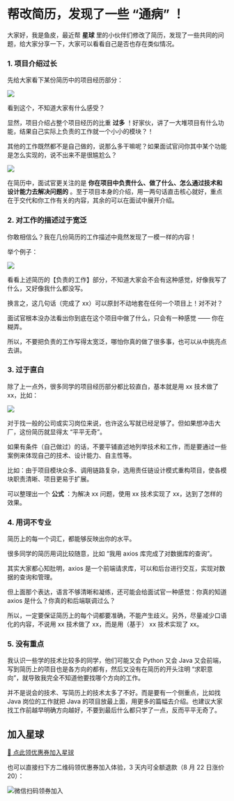 # 帮改简历，发现了一些 “通病” ！

大家好，我是鱼皮，最近帮 **星球** 里的小伙伴们修改了简历，发现了一些共同的问题，给大家分享一下，大家可以看看自己是否也存在类似情况。



### 1. 项目介绍过长

先给大家看下某份简历中的项目经历部分：

![](https://qiniuyun.code-nav.cn/image-20220308122946234.png)

看到这个，不知道大家有什么感受？

显然，项目介绍占整个项目经历的比重 **过多** ！好家伙，讲了一大堆项目有什么功能，结果自己实际上负责的工作就一个小小的模块？！

其他的工作既然都不是自己做的，说那么多干嘛呢？如果面试官问你其中某个功能是怎么实现的，说不出来不是很尴尬么？

![](https://qiniuyun.code-nav.cn/image-20220308131412899.png)

在简历中，面试官更关注的是 **你在项目中负责什么、做了什么、怎么通过技术和设计能力去解决问题的** 。至于项目本身的介绍，用一两句话直击核心就好，重点在于交代和你工作有关的内容，其余的可以在面试中展开介绍。



### 2. 对工作的描述过于宽泛

你敢相信么？我在几份简历的工作描述中竟然发现了一模一样的内容！

举个例子：

![](https://qiniuyun.code-nav.cn/image-20220308123957025.png)

看看上述简历的【负责的工作】部分，不知道大家会不会有这种感觉，好像我写了什么，又好像我什么都没写。

换言之，这几句话（完成了 xx）可以原封不动地套在任何一个项目上！对不对？

面试官根本没办法看出你到底在这个项目中做了什么，只会有一种感觉 —— 你在糊弄。

所以，不要把负责的工作写得太宽泛，哪怕你真的做了很多事，也可以从中挑亮点去讲。



### 3. 过于直白

除了上一点外，很多同学的项目经历部分都比较直白，基本就是用 xx 技术做了 xx，比如：

![](https://qiniuyun.code-nav.cn/image-20220308130044691.png)

对于找一般的公司或实习岗位来说，也许这么写就已经足够了。但如果想冲击大厂，这份简历就显得太 “平平无奇”。

如果有条件（自己做过）的话，不要平铺直述地列举技术和工作，而是要通过一些案例来体现自己的技术、设计能力、自主性等。

比如：由于项目模块众多、调用链路复杂，选用责任链设计模式重构项目，使各模块职责清晰、项目更易于扩展。

可以整理出一个 **公式** ：为解决 xx 问题，使用 xx 技术实现了 xx，达到了怎样的效果。



### 4. 用词不专业

简历上的每一个词汇，都能够反映出你的水平。

很多同学的简历用词比较随意，比如 “我用 axios 库完成了对数据库的查询”。

其实大家都心知肚明，axios 是一个前端请求库，可以和后台进行交互，实现对数据的查询和管理。

但上面那个表达，语言不够清晰和凝练，还可能会给面试官一种感觉：你真的知道 axios 是什么？你真的和后端联调过么？

所以，一定要保证简历上的每个词都要准确，不能产生歧义。另外，尽量减少口语化的内容，不说用 xx 技术做了 xx，而是用（基于） xx 技术实现了 xx。



### 5. 没有重点

我认识一些学的技术比较多的同学，他们可能又会 Python 又会 Java 又会前端，写到简历上的项目也是各方向的都有，然后又没有在简历的开头注明 “求职意向”，就导致我完全不知道他要找哪个方向的工作。

并不是说会的技术、写简历上的技术太多了不好。而是要有一个侧重点，比如找 Java 岗位的工作就把 Java 的项目放最上面，用更多的篇幅去介绍。也建议大家找工作前越早明确方向越好，不要到最后什么都只学了一点，反而平平无奇了。



## 加入星球

[🧧 点此领优惠券加入星球](/加入星球.md)

也可以直接扫下方二维码领优惠券加入体验，3 天内可全额退款（8 月 22 日涨价 20）：

![微信扫码领券加入](https://xingqiu-tuchuang-1256524210.cos.ap-shanghai.myqcloud.com/1/%E6%98%9F%E7%90%83%E4%BC%98%E6%83%A0%E5%88%B8%20(5).png)
